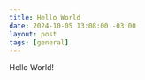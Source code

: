 ```yaml
---
title: Hello World
date: 2024-10-05 13:08:00 -03:00
layout: post
tags: [general]
---
```


Hello World!
